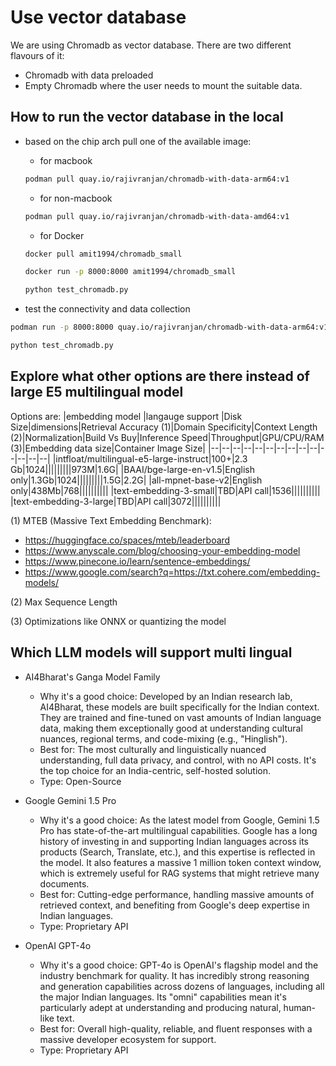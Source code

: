 # Use vector database

We are using Chromadb as vector database. There are two different flavours of it:
* Chromadb with data preloaded
* Empty Chromadb where the user needs to mount the suitable data.

## How to run the vector database in the local 

* based on the chip arch pull one of the available image:
  * for macbook
  
  ```bash 
  podman pull quay.io/rajivranjan/chromadb-with-data-arm64:v1
  ```

  * for non-macbook
  ```bash
  podman pull quay.io/rajivranjan/chromadb-with-data-amd64:v1
  ```

  * for Docker 
  ```bash
  docker pull amit1994/chromadb_small
  ```

  ```bash
  docker run -p 8000:8000 amit1994/chromadb_small
  ```

  ```bash
  python test_chromadb.py
  ```

* test the connectivity and data collection

```bash
podman run -p 8000:8000 quay.io/rajivranjan/chromadb-with-data-arm64:v1

python test_chromadb.py
```


## Explore what other options are there instead of large E5 multilingual model
Options are:
|embedding model |langauge support |Disk Size|dimensions|Retrieval Accuracy (1)|Domain Specificity|Context Length (2)|Normalization|Build Vs Buy|Inference Speed|Throughput|GPU/CPU/RAM (3)|Embedding data size|Container Image Size|
|--|--|--|--|--|--|--|--|--|--|--|--|--|--|
|intfloat/multilingual-e5-large-instruct|100+|2.3 Gb|1024|||||||||973M|1.6G|
|BAAI/bge-large-en-v1.5|English only|1.3Gb|1024|||||||||1.5G|2.2G|
|all-mpnet-base-v2|English only|438Mb|768||||||||||
|text-embedding-3-small|TBD|API call|1536||||||||||
|text-embedding-3-large|TBD|API call|3072||||||||||

(1) MTEB (Massive Text Embedding Benchmark): 
  * https://huggingface.co/spaces/mteb/leaderboard
  * https://www.anyscale.com/blog/choosing-your-embedding-model
  * https://www.pinecone.io/learn/sentence-embeddings/
  * https://www.google.com/search?q=https://txt.cohere.com/embedding-models/

(2) Max Sequence Length

(3) Optimizations like ONNX or quantizing the model
## Which LLM models will support multi lingual

* AI4Bharat's Ganga Model Family
  * Why it's a good choice: Developed by an Indian research lab, AI4Bharat, these models are built specifically for the Indian context. They are trained and fine-tuned on vast amounts of Indian language data, making them exceptionally good at understanding cultural nuances, regional terms, and code-mixing (e.g., "Hinglish").
  * Best for: The most culturally and linguistically nuanced understanding, full data privacy, and control, with no API costs. It's the top choice for an India-centric, self-hosted solution.
  * Type: Open-Source

* Google Gemini 1.5 Pro
  * Why it's a good choice: As the latest model from Google, Gemini 1.5 Pro has state-of-the-art multilingual capabilities. Google has a long history of investing in and supporting Indian languages across its products (Search, Translate, etc.), and this expertise is reflected in the model. It also features a massive 1 million token context window, which is extremely useful for RAG systems that might retrieve many documents.
  * Best for: Cutting-edge performance, handling massive amounts of retrieved context, and benefiting from Google's deep expertise in Indian languages.
  * Type: Proprietary API

* OpenAI GPT-4o
  * Why it's a good choice: GPT-4o is OpenAI's flagship model and the industry benchmark for quality. It has incredibly strong reasoning and generation capabilities across dozens of languages, including all the major Indian languages. Its "omni" capabilities mean it's particularly adept at understanding and producing natural, human-like text.
  * Best for: Overall high-quality, reliable, and fluent responses with a massive developer ecosystem for support.
  * Type: Proprietary API
